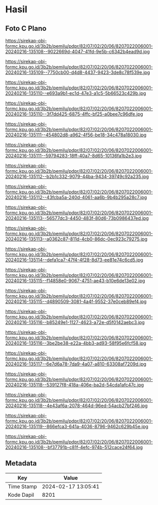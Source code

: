 # Hasil

## Foto C Plano

https://sirekap-obj-formc.kpu.go.id/3b2b/pemilu/pdpr/82/07/02/20/06/8207022006001-20240216-135108--9022669d-4047-41fd-9e5b-c6342b4ead9d.jpg

https://sirekap-obj-formc.kpu.go.id/3b2b/pemilu/pdpr/82/07/02/20/06/8207022006001-20240216-135109--7750cb00-d4d8-4437-9423-3de8c78f539e.jpg

https://sirekap-obj-formc.kpu.go.id/3b2b/pemilu/pdpr/82/07/02/20/06/8207022006001-20240216-135110--e693a9b1-ec1d-47e3-a1c5-5b66523c429b.jpg

https://sirekap-obj-formc.kpu.go.id/3b2b/pemilu/pdpr/82/07/02/20/06/8207022006001-20240216-135110--3f7dd425-6875-4ffc-bf25-a0bee7c96dfe.jpg

https://sirekap-obj-formc.kpu.go.id/3b2b/pemilu/pdpr/82/07/02/20/06/8207022006001-20240216-135111--454802d8-a962-4f56-be18-34c478a18030.jpg

https://sirekap-obj-formc.kpu.go.id/3b2b/pemilu/pdpr/82/07/02/20/06/8207022006001-20240216-135111--59794283-18ff-40a7-8d65-10136fa1b2e3.jpg

https://sirekap-obj-formc.kpu.go.id/3b2b/pemilu/pdpr/82/07/02/20/06/8207022006001-20240216-135112--b2b1c332-9079-44ba-9434-39749c92a235.jpg

https://sirekap-obj-formc.kpu.go.id/3b2b/pemilu/pdpr/82/07/02/20/06/8207022006001-20240216-135112--43fcba5a-240d-4061-aa6b-9b4b295a28c7.jpg

https://sirekap-obj-formc.kpu.go.id/3b2b/pemilu/pdpr/82/07/02/20/06/8207022006001-20240216-135113--56577dc3-4450-483f-80d6-73b0986437ed.jpg

https://sirekap-obj-formc.kpu.go.id/3b2b/pemilu/pdpr/82/07/02/20/06/8207022006001-20240216-135113--a0362c87-811d-4cb0-86dc-0ec923c79275.jpg

https://sirekap-obj-formc.kpu.go.id/3b2b/pemilu/pdpr/82/07/02/20/06/8207022006001-20240216-135114--defa1ca7-47f4-4f28-8d73-ee81e74c6cd5.jpg

https://sirekap-obj-formc.kpu.go.id/3b2b/pemilu/pdpr/82/07/02/20/06/8207022006001-20240216-135115--f14858e0-9067-4751-ae43-b10e6de13e02.jpg

https://sirekap-obj-formc.kpu.go.id/3b2b/pemilu/pdpr/82/07/02/20/06/8207022006001-20240216-135115--d4890509-3081-4a4f-9552-37e0ceb89ef4.jpg

https://sirekap-obj-formc.kpu.go.id/3b2b/pemilu/pdpr/82/07/02/20/06/8207022006001-20240216-135116--b85249e1-1127-4623-a72e-d5f0142aebc3.jpg

https://sirekap-obj-formc.kpu.go.id/3b2b/pemilu/pdpr/82/07/02/20/06/8207022006001-20240216-135116--3be2be38-e22a-4bb3-ad93-58f95e6fcf58.jpg

https://sirekap-obj-formc.kpu.go.id/3b2b/pemilu/pdpr/82/07/02/20/06/8207022006001-20240216-135117--6e7d6a78-7da9-4a07-a810-63308af7209d.jpg

https://sirekap-obj-formc.kpu.go.id/3b2b/pemilu/pdpr/82/07/02/20/06/8207022006001-20240216-135118--539127f8-418a-406e-ba2d-54cda1afc47c.jpg

https://sirekap-obj-formc.kpu.go.id/3b2b/pemilu/pdpr/82/07/02/20/06/8207022006001-20240216-135118--4e43af6a-2078-464d-96ed-54acb27bf246.jpg

https://sirekap-obj-formc.kpu.go.id/3b2b/pemilu/pdpr/82/07/02/20/06/8207022006001-20240216-135119--866efca3-641a-4036-8796-9462c629b45e.jpg

https://sirekap-obj-formc.kpu.go.id/3b2b/pemilu/pdpr/82/07/02/20/06/8207022006001-20240216-135108--bf37791b-c81f-4efc-974b-512cace24f64.jpg


## Metadata

| Key        | Value               |
| ---------- | ------------------- |
| Time Stamp | 2024-02-17 13:05:41 |
| Kode Dapil | 8201                |



